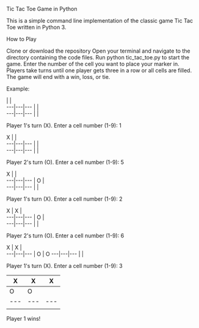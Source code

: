 Tic Tac Toe Game in Python

This is a simple command line implementation of the classic game Tic Tac Toe written in Python 3.

How to Play

Clone or download the repository
Open your terminal and navigate to the directory containing the code files.
Run python tic_tac_toe.py to start the game.
Enter the number of the cell you want to place your marker in.
Players take turns until one player gets three in a row or all cells are filled.
The game will end with a win, loss, or tie.


Example:

   |   |   
---|---|---
   |   |   
---|---|---
   |   |   

Player 1's turn (X). Enter a cell number (1-9): 1

 X |   |   
---|---|---
   |   |   
---|---|---
   |   |   

Player 2's turn (O). Enter a cell number (1-9): 5

 X |   |   
---|---|---
   | O |   
---|---|---
   |   |   

Player 1's turn (X). Enter a cell number (1-9): 2

 X | X |   
---|---|---
   | O |   
---|---|---
   |   |   

Player 2's turn (O). Enter a cell number (1-9): 6

 X | X |   
---|---|---
   | O | O 
---|---|---
   |   |   

Player 1's turn (X). Enter a cell number (1-9): 3

 X | X | X 
---|---|---
   | O | O 
---|---|---
   |   |   

Player 1 wins!
